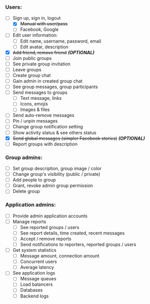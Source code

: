 ### Users:

- [ ] Sign up, sign in, logout
    - [x] ~~Manual with user/pass~~
    - [ ] Facebook, Google
- [ ] Edit user information:
    - [ ] Edit name, username, password, email
    - [ ] Edit avatar, description
- [x] ~~Add friend, remove friend~~ ***(OPTIONAL)***
- [ ] Join public groups
- [ ] See private group invitation
- [ ] Leave groups
- [ ] Create group chat
- [ ] Gain admin in created group chat
- [ ] See group messages, group participants
- [ ] Send messages to groups
    - [ ] Text message, links
    - [ ] Icons, emojis
    - [ ] Images & files
- [ ] Send auto-remove messages
- [ ] Pin / unpin messages
- [ ] Change group notification setting
- [ ] Show activity status & see others status
- [x] ~~Send global messages (simpler Facebook stories)~~ ***(OPTIONAL)***
- [ ] Report groups with description

### Group admins:

- [ ] Set group description, group image / color
- [ ] Change group's visibility (public / private)
- [ ] Add people to group
- [ ] Grant, revoke admin group permission
- [ ] Delete group

### Application admins:

- [ ] Provide admin application accounts
- [ ] Manage reports
    - [ ] See reported groups / users
    - [ ] See report details, time created, recent messages
    - [ ] Accept / remove reports
    - [ ] Send notifications to reporters, reported groups / users
- [ ] Get system statistics
    - [ ] Message amount, connection amount
    - [ ] Concurrent users
    - [ ] Average latency
- [ ] See application logs
    - [ ] Message queues
    - [ ] Load balancers
    - [ ] Databases
    - [ ] Backend logs
